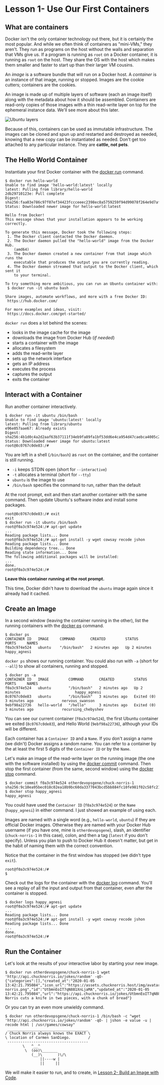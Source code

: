 # Lesson 1- Use Our First Containers

## What are containers

Docker isn't the only container technology out there, but it is certainly the
most popular. And while we often think of containers as "mini-VMs," they
aren't. They run as programs on the host without the walls and separation that
VMs give us. If a program is running as `root` on a Docker container, it is
running as `root` on the host. They share the OS with the host which makes them
smaller and faster to start up than their larger VM cousins.

An _image_ is a software bundle that will run on a Docker host. A _container_
is an instance of that image, running or stopped. Images are the cookie
cutters; containers are the cookies.

An image is made up of multiple layers of software (each an image itself) along
with the metadata about how it should be assembled. Containers are read-only
copies of those images with a thin read-write layer on top for the ephemeral
instance data. We'll see more about this later.

![Ubuntu layers](ubuntu-layers.png?raw=true "Layers in Docker containers")

Because of this, containers can be used as immutable infrastructure. The images
can be cloned and spun up and restarted and destroyed as needed, knowing that a
new copy can be instantiated as needed. Don't get too attached to any particular
instance. They are __cattle, not pets__.

## The Hello World Container

Instantiate your first Docker container with the
[docker run](https://docs.docker.com/engine/reference/run/) command.

```console
$ docker run hello-world
Unable to find image 'hello-world:latest' locally
latest: Pulling from library/hello-world
2db29710123e: Pull complete
Digest: sha256:faa03e786c97f07ef34423fccceeec2398ec8a5759259f94d99078f264e9d7af
Status: Downloaded newer image for hello-world:latest

Hello from Docker!
This message shows that your installation appears to be working correctly.

To generate this message, Docker took the following steps:
 1. The Docker client contacted the Docker daemon.
 2. The Docker daemon pulled the "hello-world" image from the Docker Hub.
    (amd64)
 3. The Docker daemon created a new container from that image which runs the
    executable that produces the output you are currently reading.
 4. The Docker daemon streamed that output to the Docker client, which sent it
    to your terminal.

To try something more ambitious, you can run an Ubuntu container with:
 $ docker run -it ubuntu bash

Share images, automate workflows, and more with a free Docker ID:
 https://hub.docker.com/

For more examples and ideas, visit:
 https://docs.docker.com/get-started/
```

`docker run` does a lot behind the scenes:

* looks in the image cache for the image
* downloads the image from Docker Hub (_if needed_)
* starts a container with the image
* allocates a filesystem
* adds the read-write layer
* sets up the network interface
* gets an IP address
* executes the process
* captures the output
* exits the container

## Interact with a Container

Run another container interactively.

```console
$ docker run -it ubuntu /bin/bash
Unable to find image 'ubuntu:latest' locally
latest: Pulling from library/ubuntu
e96e057aae67: Already exists
Digest: sha256:4b1d0c4a2d2aaf63b37111f34eb9fa89fa1bf53dd6e4ca954d47caebca4005c2
Status: Downloaded newer image for ubuntu:latest
root@8c0767c0de83:/#
```

You are left in a shell (`/bin/bash`) as `root` on the container, and the
container is still running.

* `-i` keeps STDIN open (short for `--interactive`)
* `-t` allocates a terminal (short for `--tty`)
* `ubuntu` is the image to use
* `/bin/bash` specifies the command to run, rather than the default

At the root prompt, exit and then start another container with the same
command. Then update Ubuntu's software index and install some packages.

```console
root@8c0767c0de83:/# exit
exit
$ docker run -it ubuntu /bin/bash
root@f0a3c974e524:/# apt-get update
...
Reading package lists... Done
root@f0a3c974e524:/# apt-get install -y wget cowsay recode jshon
Reading package lists... Done
Building dependency tree... Done
Reading state information... Done
The following additional packages will be installed:
...
done.
root@f0a3c974e524:/#
```

__Leave this container running at the root prompt.__

This time, Docker didn't have to download the `ubuntu` image again since it
already had it cached.

## Create an Image

In a second window (leaving the container running in the other), list the
running containers with the
[docker ps](https://docs.docker.com/engine/reference/commandline/ps/)
command.

```console
$ docker ps
CONTAINER ID   IMAGE     COMMAND       CREATED         STATUS         PORTS     NAMES
f0a3c974e524   ubuntu    "/bin/bash"   2 minutes ago   Up 2 minutes             happy_agnesi
```

`docker ps` shows our running container. You could also run with `-a` (short for
`--all`) to show all containers, running and stopped.

```console
$ docker ps -a
CONTAINER ID   IMAGE         COMMAND       CREATED         STATUS                     PORTS     NAMES
f0a3c974e524   ubuntu        "/bin/bash"   2 minutes ago   Up 2 minutes                         happy_agnesi
8c0767c0de83   ubuntu        "/bin/bash"   3 minutes ago   Exited (0) 3 minutes ago             nervous_swanson
9ebf98a22736   hello-world   "/hello"      3 minutes ago   Exited (0) 3 minutes ago             recursing_chebyshev
```

You can see our current container (`f0a3c974e524`), the first Ubuntu container we
exited (`8c0767c0de83`), and Hello World (`9ebf98a22736`), although your IDs
will be different.

Each container has a `Container ID` and a `Name`. If you don't assign a name
(we didn't) Docker assigns a random name. You can refer to a container by the at
least the first 5 digits of the `Container ID` or by the `Name`.

Let's make an image of the read-write layer on the running image (the one with
the software installed) by using the
[docker commit](https://docs.docker.com/engine/reference/commandline/commit/)
command. Then stop the first container (from the same, second window) using the
[docker stop](https://docs.docker.com/engine/reference/commandline/stop/)
command.

```console
$ docker commit f0a3c974e524 otherdevopsgene/chuck-norris-1
sha256:9c10ea95bec018c02ea18b9bc60da3377043bcd5bb884fc10fe981f02c58fc21
$ docker stop happy_agnesi
happy_agnesi
```

You could have used the `Container ID` (`f0a3c974e524`) or the `Name`
(`happy_agnesi`) in either command. I just showed an example of using each.

Images are named with a single word (e.g., `hello-world`, `ubuntu`) if they are
official Docker images. Otherwise they are named with your Docker Hub username
(if you have one, mine is `otherdevopsgene`), slash, an identifier
(`chuck-norris-1` in this case), colon, and then a tag (`latest` if you don't
specify). Unless you plan to push to Docker Hub it doesn't matter, but get in
the habit of naming them with the correct convention.

Notice that the container in the first window has stopped
(we didn't type `exit`).

```console
root@f0a3c974e524:/#
$
```

Check out the logs for the container with the
[docker log](https://docs.docker.com/engine/reference/commandline/logs/)
command. You'll see a replay of all the input and output from that container,
even after the container is stopped.

```console
$ docker logs happy_agnesi
root@f0a3c974e524:/# apt-get update
...
Reading package lists... Done
root@f0a3c974e524:/# apt-get install -y wget cowsay recode jshon
Reading package lists... Done
...
done.
root@f0a3c974e524:/#
```

## Run the Container

Let's look at the results of your interactive labor by starting your new image.

```console
$ docker run otherdevopsgene/chuck-norris-1 wget 'http://api.chucknorris.io/jokes/random' -qO-
{"categories":[],"created_at":"2020-01-05 13:42:21.795084","icon_url":"https://assets.chucknorris.host/img/avatar/chuck-norris.png","id":"UtbmnEoIT7qN881XnLjaMA","updated_at":"2020-01-05 13:42:21.795084","url":"https://api.chucknorris.io/jokes/UtbmnEoIT7qN881XnLjaMA","value":"Chuck Norris cuts a knife in two pieces, with a chunk of bread"}
```

Or you can try an even more unwieldy command.

```console
$ docker run otherdevopsgene/chuck-norris-1 /bin/bash -c "wget 'http://api.chucknorris.io/jokes/random' -qO- | jshon -e value -u | recode html | /usr/games/cowsay"
 _____________________________________
/ Chuck Norris always knows the EXACT \
\ location of Carmen SanDiego.        /
 -------------------------------------
        \   ^__^
         \  (oo)\_______
            (__)\       )\/\
                ||----w |
                ||     ||
```

We will make it easier to run, and to create, in
[Lesson 2- Build an Image with Code](../02-Lesson/README.md).
